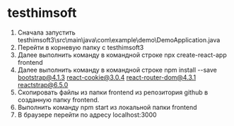 # testhimsoft

1) Сначала запустить testhimsoft3\src\main\java\com\example\demo\DemoApplication.java
2) Перейти в корневую папку с testhimsoft3
3) Далее выполнить команду в командной строке npx create-react-app frontend
4) Далее выполнить команду в командной строке npm install --save bootstrap@4.1.3 react-cookie@3.0.4 react-router-dom@4.3.1 reactstrap@6.5.0
5) Скопировать файлы из папки frontend из репозитория github в созданную папку frontend.
6) Выполнить команду npm start из локальной папки frontend
7) В браузере перейти по адресу localhost:3000
